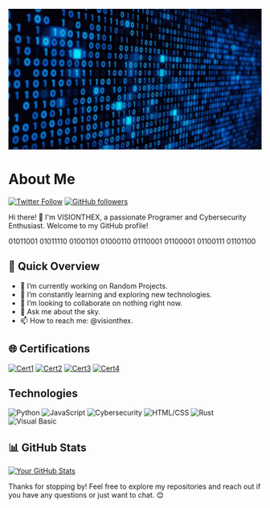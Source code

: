 <p align="center">
  <img width="900" height="280" src="https://github.com/visionthex/SANS2022-Holiday-Hack-Challange/blob/main/Images/blue-code.gif" alt="Code Image">
</p>

# About Me
[![Twitter Follow](https://img.shields.io/twitter/follow/virelus?style=social)](https://twitter.com/virelus)
[![GitHub followers](https://img.shields.io/github/followers/visionthex?style=social)](https://github.com/visionthex)

<p>Hi there! 👋 I'm VISIONTHEX, a passionate Programer and Cybersecurity Enthusiast. Welcome to my GitHub profile!</p>
01011001 01011110 01001101 01000110 01110001 01100001 01100111 01101100 

## 🚀 Quick Overview

- 🔭 I’m currently working on Random Projects.
- 🌱 I’m constantly learning and exploring new technologies.
- 👯 I’m looking to collaborate on nothing right now.
- 💬 Ask me about the sky.
- 📫 How to reach me: @visionthex.

## 🌐 Certifications

[![Cert1](https://img.shields.io/badge/ETAI-ESNT-d73d45?style=flat-square)](https://www.credly.com/earner/earned/badge/fed552da-6138-4a27-bccf-0cf8cbaae45b) [![Cert2](https://img.shields.io/badge/ETAI-ITS-d73d45?style=flat-square)](https://www.credly.com/earner/earned/badge/9b71e96d-fcaa-40d2-a60c-be1845bdd383) [![Cert3](https://img.shields.io/badge/CompTIA-Security%2B-C8202F?style=flat-square)](https://www.credly.com/earner/earned/badge/ad869ffd-30ff-404b-ad3f-bd237bbc4236) [![Cert4](https://img.shields.io/badge/SANS-GFACT-6c2c87?style=flat-square)](https://www.credly.com/earner/earned/badge/dc7700ed-a48a-4e84-93a1-de38fb9f2c0e)

## Technologies

![Python](https://img.shields.io/badge/Python-3776AB?style=flat-square&logo=python&logoColor=white) ![JavaScript](https://img.shields.io/badge/JavaScript-F7DF1E?style=flat-square&logo=javascript&logoColor=black) ![Cybersecurity](https://img.shields.io/badge/Cybersecurity-2F3134?style=flat-square&logo=cyberdefenders&logoColor=white) ![HTML/CSS](https://img.shields.io/badge/HTML%2FCSS-E34F26?style=flat-square&logo=html5&logoColor=white) ![Rust](https://img.shields.io/badge/Rust-000000?style=flat-square&logo=rust&logoColor=white) ![Visual Basic](https://img.shields.io/badge/-Visual%20Basic-512BD4?logo=visualbasic&logoColor=white&style=flat-square)

## 📊 GitHub Stats

[![Your GitHub Stats](https://github-readme-stats.vercel.app/api?username=visionthex&show_icons=true&count_private=true&hide=contribs)](https://github.com/visionthex)

Thanks for stopping by! Feel free to explore my repositories and reach out if you have any questions or just want to chat. 😊
